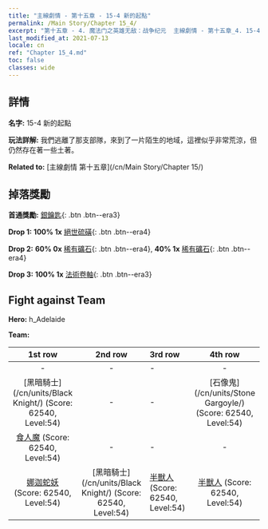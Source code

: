 ```yaml
---
title: "主線劇情 - 第十五章 - 15-4 新的起點"
permalink: /Main Story/Chapter 15_4/
excerpt: "第十五章 - 4. 魔法门之英雄无敌：战争纪元  主線劇情 - 第十五章_4. 15-4 新的起點"
last_modified_at: 2021-07-13
locale: cn
ref: "Chapter 15_4.md"
toc: false
classes: wide
---
```


## 詳情

 **名字:** 15-4 新的起點

 **玩法詳解:** 我們逃離了那支部隊，來到了一片陌生的地域，這裡似乎非常荒涼，但仍然存在著一些土著。

 **Related to:** [主線劇情 第十五章](/cn/Main Story/Chapter 15/)

## 掉落獎勵

 **首通獎勵:** [銀鑰匙](/cn/Items/con_693/){: .btn .btn--era3}

 **Drop 1:** **100% 1x** [絕世硫磺](/cn/Items/mat_50/){: .btn .btn--era4}

 **Drop 2:** **60% 0x** [稀有礦石](/cn/Items/mat_40/){: .btn .btn--era4}, **40% 1x** [稀有礦石](/cn/Items/mat_40/){: .btn .btn--era4}

 **Drop 3:** **100% 1x** [法術卷軸](/cn/Items/con_694/){: .btn .btn--era3}


## Fight against Team
 **Hero:** h_Adelaide

 **Team:**


  | 1st row | 2nd row | 3rd row | 4th row |
  |:----:|:----:|:----|:----:|
  | - | - | - | - |
  | [黑暗騎士](/cn/units/Black Knight/) (Score: 62540, Level:54)  | - | - | [石像鬼](/cn/units/Stone Gargoyle/) (Score: 62540, Level:54)  |
  | [食人魔](/cn/units/Ogre/) (Score: 62540, Level:54)  | - | - | - |
  | [娜迦蛇妖](/cn/units/Naga/) (Score: 62540, Level:54)  | [黑暗騎士](/cn/units/Black Knight/) (Score: 62540, Level:54)  | [半獸人](/cn/units/Orc/) (Score: 62540, Level:54)  | [半獸人](/cn/units/Orc/) (Score: 62540, Level:54)  |


